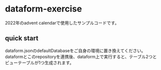 # dataform-exercise
2022年のadvent calendarで使用したサンプルコードです。

## quick start
dataform.jsonのdefaultDatabaseをご自身の環境に置き換えてください。
dataformとこのrepositoryを連携後、dataform上で実行すると、テーブル2つとビューテーブルが1つ生成されます。
